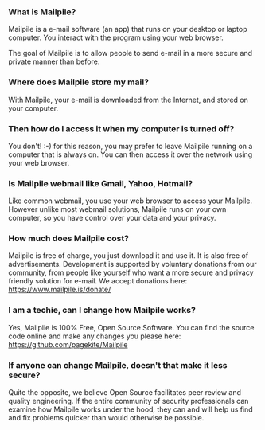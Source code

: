 ### What is Mailpile?

Mailpile is a e-mail software (an app) that runs on your desktop or laptop computer. You interact with the program using your web browser.

The goal of Mailpile is to allow people to send e-mail in a more secure and private manner than before.

### Where does Mailpile store my mail?

With Mailpile, your e-mail is downloaded from the Internet, and stored on your computer.

### Then how do I access it when my computer is turned off?

You don't! :-) for this reason, you may prefer to leave Mailpile running on a computer that is always on. You can then access it over the network using your web browser.

### Is Mailpile webmail like Gmail, Yahoo, Hotmail?

Like common webmail, you use your web browser to access your Mailpile. However unlike most webmail solutions, Mailpile runs on your own computer, so you have control over your data and your privacy.

### How much does Mailpile cost?

Mailpile is free of charge, you just download it and use it. It is also free of advertisements. Development is supported by voluntary donations from our community, from people like yourself who want a more secure and privacy friendly solution for e-mail. We accept donations here: https://www.mailpile.is/donate/

### I am a techie, can I change how Mailpile works?

Yes, Mailpile is 100% Free, Open Source Software. You can find the source code online and make any changes you please here: https://github.com/pagekite/Mailpile

### If anyone can change Mailpile, doesn't that make it less secure?

Quite the opposite, we believe Open Source facilitates peer review and quality engineering. If the entire community of security professionals can examine how Mailpile works under the hood, they can and will help us find and fix problems quicker than would otherwise be possible.